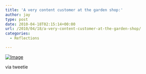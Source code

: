 ```yaml
---
title: 'A very content customer at the garden shop:'
author: jay
type: post
date: 2010-04-18T02:15:14+00:00
url: /2010/04/18/a-very-content-customer-at-the-garden-shop/
categories:
  - Reflections

---
```

[![Image][1]][2]

via tweetie

 [1]: http://sysadminrambles.files.wordpress.com/2010/04/image-scaled1000.jpg?w=300
 [2]: http://sysadminrambles.files.wordpress.com/2010/04/image-scaled1000.jpg